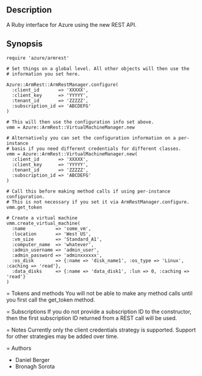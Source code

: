 ## Description
A Ruby interface for Azure using the new REST API.

## Synopsis
```
require 'azure/armrest'

# Set things on a global level. All other objects will then use the
# information you set here.

Azure::ArmRest::ArmRestManager.configure(
  :client_id       => 'XXXXX',
  :client_key      => 'YYYYY',
  :tenant_id       => 'ZZZZZ',
  :subscription_id => 'ABCDEFG'
)

# This will then use the configuration info set above.
vmm = Azure::ArmRest::VirtualMachineManager.new

# Alternatively you can set the configuration information on a per-instance
# basis if you need different credentials for different classes.
vmm = Azure::ArmRest::VirtualMachineManager.new(
  :client_id       => 'XXXXX',
  :client_key      => 'YYYYY',
  :tenant_id       => 'ZZZZZ',
  :subscription_id => 'ABCDEFG'
)

# Call this before making method calls if using per-instance configuration.
# This is not necessary if you set it via ArmRestManager.configure.
vmm.get_token

# Create a virtual machine
vmm.create_virtual_machine(
  :name           => 'some_vm',
  :location       => 'West US', 
  :vm_size        => 'Standard_A1',
  :computer_name  => 'whatever',
  :admin_username => 'admin_user',
  :admin_password => 'adminxxxxxx',
  :os_disk        => {:name => 'disk_name1', :os_type => 'Linux', :caching => 'read'},
  :data_disks     => {:name => 'data_disk1', :lun => 0, :caching => 'read'}
)
```

= Tokens and methods
You will not be able to make any method calls until you first call the
get_token method.

= Subscriptions
If you do not provide a subscription ID to the constructor, then the first
subscription ID returned from a REST call will be used.

= Notes
Currently only the client credentials strategy is supported. Support for other
strategies may be added over time.

= Authors
* Daniel Berger
* Bronagh Sorota
